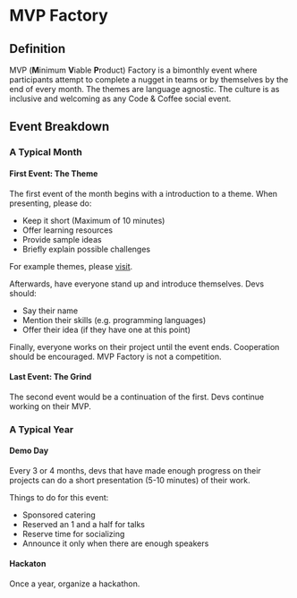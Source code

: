 # MVP Factory

## Definition

MVP (**M**inimum **V**iable **P**roduct) Factory is a bimonthly event where participants attempt to complete a nugget in teams or by themselves by the end of every month. The themes are language agnostic. The culture is as inclusive and welcoming as any Code & Coffee social event.

## Event Breakdown

### A Typical Month

#### First Event: The Theme

The first event of the month begins with a introduction to a theme. When presenting, please do:

- Keep it short (Maximum of 10 minutes)
- Offer learning resources
- Provide sample ideas
- Briefly explain possible challenges

For example themes, please [visit](THEME_LIST.md).

Afterwards, have everyone stand up and introduce themselves. Devs should:

- Say their name
- Mention their skills (e.g. programming languages)
- Offer their idea (if they have one at this point)

Finally, everyone works on their project until the event ends. Cooperation should be encouraged. MVP Factory is not a competition.

#### Last Event: The Grind

The second event would be a continuation of the first. Devs continue working on their MVP.

### A Typical Year

#### Demo Day

Every 3 or 4 months, devs that have made enough progress on their projects can do a short presentation (5-10 minutes) of their work.

Things to do for this event:

- Sponsored catering
- Reserved an 1 and a half for talks
- Reserve time for socializing
- Announce it only when there are enough speakers

#### Hackaton

Once a year, organize a hackathon.
